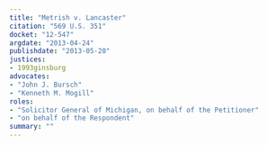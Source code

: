 ```yaml
---
title: "Metrish v. Lancaster"
citation: "569 U.S. 351"
docket: "12-547"
argdate: "2013-04-24"
publishdate: "2013-05-20"
justices:
- 1993ginsburg
advocates:
- "John J. Bursch"
- "Kenneth M. Mogill"
roles:
- "Solicitor General of Michigan, on behalf of the Petitioner"
- "on behalf of the Respondent"
summary: ""
---
```


